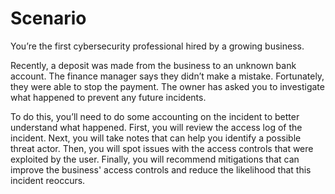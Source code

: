 # Scenario

You’re the first cybersecurity professional hired by a growing business.

Recently, a deposit was made from the business to an unknown bank account. The finance manager says they didn’t make a mistake. Fortunately, they were able to stop the payment. The owner has asked you to investigate what happened to prevent any future incidents.

To do this, you’ll need to do some accounting on the incident to better understand what happened. First, you will review the access log of the incident. Next, you will take notes that can help you identify a possible threat actor. Then, you will spot issues with the access controls that were exploited by the user. Finally, you will recommend mitigations that can improve the business' access controls and reduce the likelihood that this incident reoccurs.

